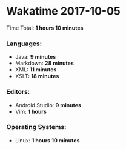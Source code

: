 # Wakatime 2017-10-05

Time Total: **1 hours 10 minutes**

### Languages:
- Java: **9 minutes** 
- Markdown: **28 minutes** 
- XML: **11 minutes** 
- XSLT: **18 minutes** 

### Editors:
- Android Studio: **9 minutes** 
- Vim: **1 hours** 

### Operating Systems:
- Linux: **1 hours 10 minutes** 

